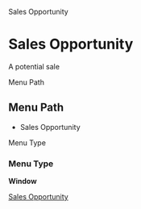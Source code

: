 
Sales Opportunity
# Sales Opportunity


A potential sale

Menu Path
## Menu Path



- Sales Opportunity

Menu Type
### Menu Type

**Window**


[Sales Opportunity](functional-guide/window/window-sales-opportunity.md)
